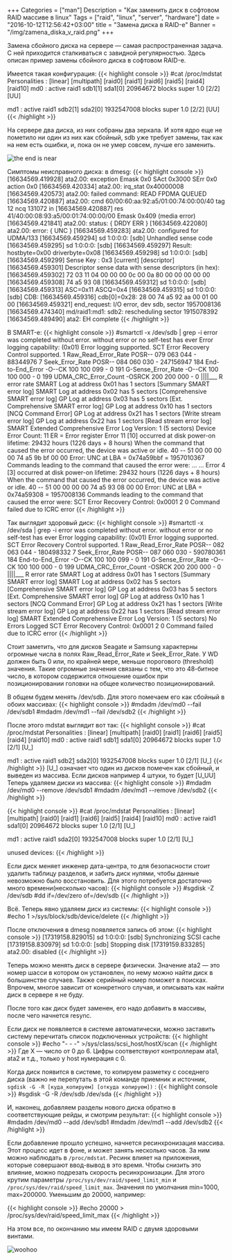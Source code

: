 +++
Categories = ["man"]
Description = "Как заменить диск в софтовом RAID массиве в linux"
Tags = ["raid", "linux", "server", "hardware"]
date = "2016-10-12T12:56:42+03:00"
title = "Замена диска в RAID-е"
Banner = "/img/zamena_diska_v_raid.png"
+++

Замена сбойного диска на сервере — самая распространенная задача.
С ней приходится сталкиваться с завидной регулярностью. Здесь описан пример замены сбойного диска в
софтовом RAID-е.

<!--more-->

Имеется такая конфигурация:
{{< highlight console >}}
#cat /proc/mdstat
Personalities : [linear] [multipath] [raid0] [raid1] [raid6] [raid5] [raid4] [raid10]
md0 : active raid1 sdb1[1] sda1[0]
      20964672 blocks super 1.0 [2/2] [UU]

md1 : active raid1 sdb2[1] sda2[0]
      1932547008 blocks super 1.0 [2/2] [UU]
{{< /highlight >}}

На сервере два диска, из них собраны два зеркала. И хотя ядро еще не пометило ни один из них как сбойный, sdb уже требует замены, так как на нем есть ошибки, и, пока он не умер совсем, лучше его заменить.

![the end is near](/img/the_end_is_near.gif?w=50&h=50&c=true)

Симптомы неисправного диска:
в dmesg:
{{< highlight console >}}
[16634569.419928] ata2.00: exception Emask 0x0 SAct 0x3000 SErr 0x0 action 0x0
[16634569.420334] ata2.00: irq_stat 0x40000008
[16634569.420573] ata2.00: failed command: READ FPDMA QUEUED
[16634569.420887] ata2.00: cmd 60/00:60:aa:92:a5/01:00:74:00:00/40 tag 12 ncq 131072 in
[16634569.420887]          res 41/40:00:08:93:a5/00:01:74:00:00/00 Emask 0x409 (media error) <F>
[16634569.421841] ata2.00: status: { DRDY ERR }
[16634569.422080] ata2.00: error: { UNC }
[16634569.459283] ata2.00: configured for UDMA/133
[16634569.459294] sd 1:0:0:0: [sdb] Unhandled sense code
[16634569.459295] sd 1:0:0:0: [sdb]
[16634569.459297] Result: hostbyte=0x00 driverbyte=0x08
[16634569.459298] sd 1:0:0:0: [sdb]
[16634569.459299] Sense Key : 0x3 [current] [descriptor]
[16634569.459301] Descriptor sense data with sense descriptors (in hex):
[16634569.459302]         72 03 11 04 00 00 00 0c 00 0a 80 00 00 00 00 00
[16634569.459308]         74 a5 93 08
[16634569.459312] sd 1:0:0:0: [sdb]
[16634569.459313] ASC=0x11 ASCQ=0x4
[16634569.459315] sd 1:0:0:0: [sdb] CDB:
[16634569.459316] cdb[0]=0x28: 28 00 74 a5 92 aa 00 01 00 00
[16634569.459321] end_request: I/O error, dev sdb, sector 1957008136
[16634569.474340] md/raid1:md1: sdb2: rescheduling sector 1915078392
[16634569.489490] ata2: EH complete
{{< /highlight >}}

В SMART-е:
{{< highlight console >}}
#smartctl -x /dev/sdb | grep -i error
       					was completed without error.
       					without error or no self-test has ever
Error logging capability:        (0x01)	Error logging supported.
       					SCT Error Recovery Control supported.
  1 Raw_Read_Error_Rate     POSR--   079   063   044    -    88344976
  7 Seek_Error_Rate         POSR--   084   060   030    -    247156947
184 End-to-End_Error        -O--CK   100   100   099    -    0
191 G-Sense_Error_Rate      -O--CK   100   100   000    -    0
199 UDMA_CRC_Error_Count    -OSRCK   200   200   000    -    0
                            ||||___ R error rate
SMART Log at address 0x01 has    1 sectors [Summary SMART error log]
SMART Log at address 0x02 has    5 sectors [Comprehensive SMART error log]
GP    Log at address 0x03 has    5 sectors [Ext. Comprehensive SMART error log]
GP    Log at address 0x10 has    1 sectors [NCQ Command Error]
GP    Log at address 0x21 has    1 sectors [Write stream error log]
GP    Log at address 0x22 has    1 sectors [Read stream error log]
SMART Extended Comprehensive Error Log Version: 1 (5 sectors)
Device Error Count: 11
       	ER     = Error register
Error 11 [10] occurred at disk power-on lifetime: 29432 hours (1226 days + 8 hours)
  When the command that caused the error occurred, the device was active or idle.
  40 -- 51 00 00 00 00 74 a5 9b bf 00 00  Error: UNC at LBA = 0x74a59bbf = 1957010367
  Commands leading to the command that caused the error were:
...
...
Error 4 [3] occurred at disk power-on lifetime: 29432 hours (1226 days + 8 hours)
  When the command that caused the error occurred, the device was active or idle.
  40 -- 51 00 00 00 00 74 a5 93 08 00 00  Error: UNC at LBA = 0x74a59308 = 1957008136
  Commands leading to the command that caused the error were:
SCT Error Recovery Control:
0x0001  2            0  Command failed due to ICRC error
{{< /highlight >}}


Так выглядит здоровый диск:
{{< highlight console >}}
#smartctl -x /dev/sda | grep -i error
       					was completed without error.
       					without error or no self-test has ever
Error logging capability:        (0x01)	Error logging supported.
       					SCT Error Recovery Control supported.
  1 Raw_Read_Error_Rate     POSR--   082   063   044    -    180498332
  7 Seek_Error_Rate         POSR--   087   060   030    -    590780361
184 End-to-End_Error        -O--CK   100   100   099    -    0
191 G-Sense_Error_Rate      -O--CK   100   100   000    -    0
199 UDMA_CRC_Error_Count    -OSRCK   200   200   000    -    0
                            ||||___ R error rate
SMART Log at address 0x01 has    1 sectors [Summary SMART error log]
SMART Log at address 0x02 has    5 sectors [Comprehensive SMART error log]
GP    Log at address 0x03 has    5 sectors [Ext. Comprehensive SMART error log]
GP    Log at address 0x10 has    1 sectors [NCQ Command Error]
GP    Log at address 0x21 has    1 sectors [Write stream error log]
GP    Log at address 0x22 has    1 sectors [Read stream error log]
SMART Extended Comprehensive Error Log Version: 1 (5 sectors)
No Errors Logged
SCT Error Recovery Control:
0x0001  2            0  Command failed due to ICRC error
{{< /highlight >}}

Стоит заметить, что для дисков Seagate и  Samsung характерны огромные числа в полях Raw_Read_Error_Rate и
Seek_Error_Rate. У WD должен быть 0 или, по крайней мере, меньше порогового (threshold) значения.
Такие огромные значения связаны с тем, что это 48-битное число, в котором содержится отношение
ошибок при позиционировании головки на общее количество позиционирований.


В общем будем менять /dev/sdb. Для этого помечаем его как сбойный в обоих массивах:
{{< highlight console >}}
#mdadm /dev/md0 --fail /dev/sdb1
#mdadm /dev/md1 --fail /dev/sdb2
{{< /highlight >}}

После этого mdstat выглядит вот так:
{{< highlight console >}}
#cat /proc/mdstat
Personalities : [linear] [multipath] [raid0] [raid1] [raid6] [raid5] [raid4] [raid10]
md0 : active raid1 sdb1[1](F) sda1[0]
      20964672 blocks super 1.0 [2/1] [U_]

md1 : active raid1 sdb2[1](F) sda2[0]
      1932547008 blocks super 1.0 [2/1] [U_]
{{< /highlight >}}
[U_] означает что один из дисков помечен как сбойный, и выведен из массива. Если дисков например 4 штуки, то будет [U_UU]
Теперь удаляем диски из массива:
{{< highlight console >}}
#mdadm /dev/md0 --remove /dev/sdb1
#mdadm /dev/md1 --remove /dev/sdb2
{{< /highlight >}}

{{< highlight console >}}
#cat /proc/mdstat
Personalities : [linear] [multipath] [raid0] [raid1] [raid6] [raid5] [raid4] [raid10]
md0 : active raid1 sda1[0]
      20964672 blocks super 1.0 [2/1] [U_]

md1 : active raid1 sda2[0]
      1932547008 blocks super 1.0 [2/1] [U_]

unused devices: <none>
{{< /highlight >}}


Если диск меняет инженер дата-центра, то для безопасности стоит удалить таблицу разделов, и забить диск нулями, чтобы данные невозможно было восстановить. Для этого потребуется достаточно много времени(несколько часов):
{{< highlight console >}}
#sgdisk -Z /dev/sdb
#dd if=/dev/zero of=/dev/sdb
{{< /highlight >}}



Всё. Теперь явно удаляем диск из системы:
{{< highlight console >}}
#echo 1 >/sys/block/sdb/device/delete
{{< /highlight >}}

После отключения в dmesg появляется запись об этом:
{{< highlight console >}}
[17319158.829015] sd 1:0:0:0: [sdb] Synchronizing SCSI cache
[17319158.830979] sd 1:0:0:0: [sdb] Stopping disk
[17319159.833285] ata2.00: disabled
{{< /highlight >}}

Теперь можно менять диск в сервере физически. Значение ata2 — это номер шасси в котором он установлен,
по нему можно найти диск в большинстве случаев. Также серийный номер поможет в поисках. Впрочем, многое
зависит от конкретного случая, и описывать как найти диск в сервере я не буду.


После того как диск будет заменен, его надо добавить в массивы, после чего начнется resync.

Если диск не появляется в системе автоматически, можно заставить систему перечитать список подключенных устройств:
{{< highlight console >}}
#echo "- - -" >/sys/class/scsi_host/hostX/scan
{{< /highlight >}}
Где X — число от 0 до 6. Цифры соответствуют контроллерам ata1, ata2 и т.д., только у host нумерация с 0.

Когда диск появится в системе, то копируем разметку с соседнего диска (важно не перепутать в этой команде приемник и источник,
  ```sgdisk -G -R [куда_копируем] [откуда копируем])``` :
{{< highlight console >}}
#sgdisk -G -R /dev/sdb /dev/sda
{{< /highlight >}}

И, наконец, добавляем разделы нового диска обратно в соответствующие рейды, и смотрим результат:
{{< highlight console >}}
#mdadm /dev/md0 --add /dev/sdb1
#mdadm /dev/md1 --add /dev/sdb2
{{< /highlight >}}

Если добавление прошло успешно, начнется ресинхронизация массива. Этот процесс идет в фоне, и может занять несколько часов. За ним можно наблюдать в ```/proc/mdstat```. Ресинк влияет на приложения, которые совершают ввод-вывод в это время. Чтобы снизить это влияние, можно подрезать скорость ресинхронизации.
Для этого крутим параметры ```/proc/sys/dev/raid/speed_limit_min``` и  ```/proc/sys/dev/raid/speed_limit_max```. Значения по умолчания min=1000, max=200000. Уменьшим до 20000, например:

{{< highlight console >}}
#echo 20000 > /proc/sys/dev/raid/speed_limit_max
{{< /highlight >}}

На этом все, по окончанию мы имеем RAID с двумя здоровыми винтами.

![woohoo](/img/woohoo.gif)
